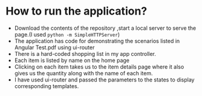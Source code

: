 # How to run the application?
- Download the contents of the repository ,start a local server to serve the page.(I used `python -m SimpleHTTPServer`)
- The application has code for demonstrating the scenarios listed in Angular Test.pdf using ui-router
- There is a hard-coded shopping list in my app controller.
- Each item is listed by name on the home page
- Clicking on each item takes us to the item details page    where it also gives us the quantity along with the name of each item.
- I have used ui-router and passed the parameters to the states to display corresponding templates.
